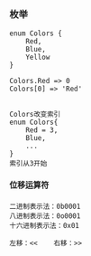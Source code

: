### 枚举
```
enum Colors {
    Red,
    Blue,
    Yellow
}

Colors.Red => 0
Colors[0] => 'Red'


Colors改变索引
enum Colors{
    Red = 3,
    Blue,
    ...
}
索引从3开始
```   

#### 位移运算符
```
二进制表示法：0b0001
八进制表示法：0o0001
十六进制表示法：0x01

左移：<<    右移：>>
```